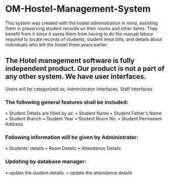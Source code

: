 # OM-Hostel-Management-System
This system was created with the hostel administration in mind, assisting them in preserving student records on their rooms and other items. They benefit from it since it saves them from having to do the manual labour required to locate records of students, student meal bills, and details about individuals who left the hostel three years earlier.

## The Hotel management software is fully independent product. Our product is not a part of any other system. We have user interfaces. 
Users will be categorized as; Administrator Interfaces, Staff Interfaces
### The following general features shall be included:
•	Student Details are filled by as:
•	Student Name
•	Student Father’s Name
•	Student Branch
•	Student Year
•	Student Room No.
•	Student Permanent Address
### Following information will be given by Administrator:
•	Students’ details
•	Room Details
•	Attendance Details
### Updating by database manager:
•	update the student details.
•	update the attendance details


